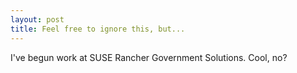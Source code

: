 ```yaml
---
layout: post
title: Feel free to ignore this, but...
---
```


I've begun work at SUSE Rancher Government Solutions.  Cool, no?

<src img="images/SUSE_line.png" alt="SUSE line">

